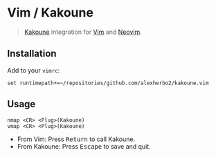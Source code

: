 # Vim / Kakoune

> [Kakoune] integration for [Vim] and [Neovim].

## Installation

Add to your `vimrc`:

``` vim
set runtimepath+=~/repositories/github.com/alexherbo2/kakoune.vim
```

## Usage

``` vim
nmap <CR> <Plug>(Kakoune)
vmap <CR> <Plug>(Kakoune)
```

- From Vim: Press <kbd>Return</kbd> to call Kakoune.
- From Kakoune: Press <kbd>Escape</kbd> to save and quit.

[Kakoune]: https://kakoune.org
[Vim]: https://vim.org
[Neovim]: https://neovim.io
